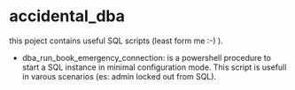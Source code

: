 # accidental_dba
this poject contains useful SQL scripts (least form me :-) ).

- dba_run_book_emergency_connection: is a powershell procedure to start a SQL instance in minimal configuration mode. This script is usefull in varous scenarios (es: admin locked out from SQL).
